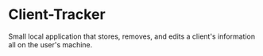 # Client-Tracker
Small local application that stores, removes, and edits a client's information all on the user's machine.
